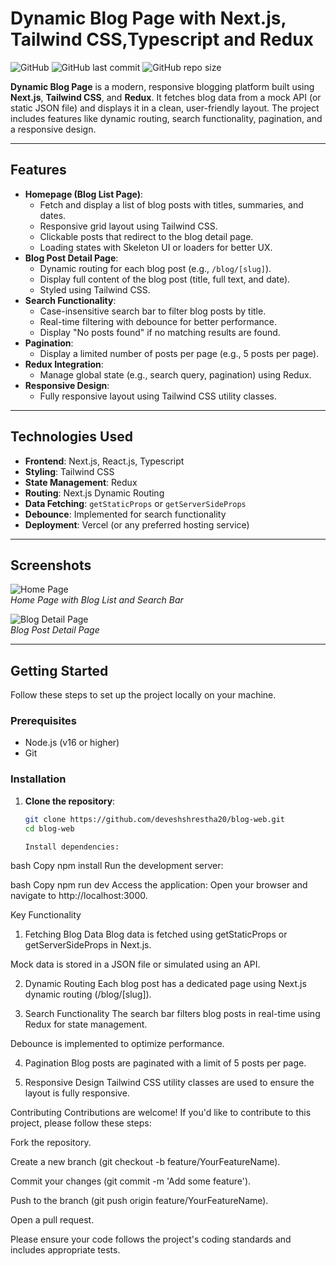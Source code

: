 # Dynamic Blog Page with Next.js, Tailwind CSS,Typescript and Redux

![GitHub](https://img.shields.io/github/license/deveshshrestha20/blog-web)
![GitHub last commit](https://img.shields.io/github/last-commit/deveshshrestha20/blog-web)
![GitHub repo size](https://img.shields.io/github/repo-size/deveshshrestha20/blog-web)

**Dynamic Blog Page** is a modern, responsive blogging platform built using **Next.js**, **Tailwind CSS**, and **Redux**. It fetches blog data from a mock API (or static JSON file) and displays it in a clean, user-friendly layout. The project includes features like dynamic routing, search functionality, pagination, and a responsive design.

---

## Features

- **Homepage (Blog List Page)**:
  - Fetch and display a list of blog posts with titles, summaries, and dates.
  - Responsive grid layout using Tailwind CSS.
  - Clickable posts that redirect to the blog detail page.
  - Loading states with Skeleton UI or loaders for better UX.
- **Blog Post Detail Page**:
  - Dynamic routing for each blog post (e.g., `/blog/[slug]`).
  - Display full content of the blog post (title, full text, and date).
  - Styled using Tailwind CSS.
- **Search Functionality**:
  - Case-insensitive search bar to filter blog posts by title.
  - Real-time filtering with debounce for better performance.
  - Display "No posts found" if no matching results are found.
- **Pagination**:
  - Display a limited number of posts per page (e.g., 5 posts per page).
- **Redux Integration**:
  - Manage global state (e.g., search query, pagination) using Redux.
- **Responsive Design**:
  - Fully responsive layout using Tailwind CSS utility classes.

---

## Technologies Used

- **Frontend**: Next.js, React.js, Typescript
- **Styling**: Tailwind CSS
- **State Management**: Redux
- **Routing**: Next.js Dynamic Routing
- **Data Fetching**: `getStaticProps` or `getServerSideProps`
- **Debounce**: Implemented for search functionality
- **Deployment**: Vercel (or any preferred hosting service)

---

## Screenshots

![Home Page](screenshots/home.png)  
*Home Page with Blog List and Search Bar*

![Blog Detail Page](screenshots/detail.png)  
*Blog Post Detail Page*

---

## Getting Started

Follow these steps to set up the project locally on your machine.

### Prerequisites

- Node.js (v16 or higher)
- Git

### Installation

1. **Clone the repository**:
   ```bash
   git clone https://github.com/deveshshrestha20/blog-web.git
   cd blog-web

   Install dependencies:

bash
Copy
npm install
Run the development server:

bash
Copy
npm run dev
Access the application:
Open your browser and navigate to http://localhost:3000.

Key Functionality
1. Fetching Blog Data
Blog data is fetched using getStaticProps or getServerSideProps in Next.js.

Mock data is stored in a JSON file or simulated using an API.

2. Dynamic Routing
Each blog post has a dedicated page using Next.js dynamic routing (/blog/[slug]).

3. Search Functionality
The search bar filters blog posts in real-time using Redux for state management.

Debounce is implemented to optimize performance.

4. Pagination
Blog posts are paginated with a limit of 5 posts per page.

5. Responsive Design
Tailwind CSS utility classes are used to ensure the layout is fully responsive.

Contributing
Contributions are welcome! If you'd like to contribute to this project, please follow these steps:

Fork the repository.

Create a new branch (git checkout -b feature/YourFeatureName).

Commit your changes (git commit -m 'Add some feature').

Push to the branch (git push origin feature/YourFeatureName).

Open a pull request.

Please ensure your code follows the project's coding standards and includes appropriate tests.
